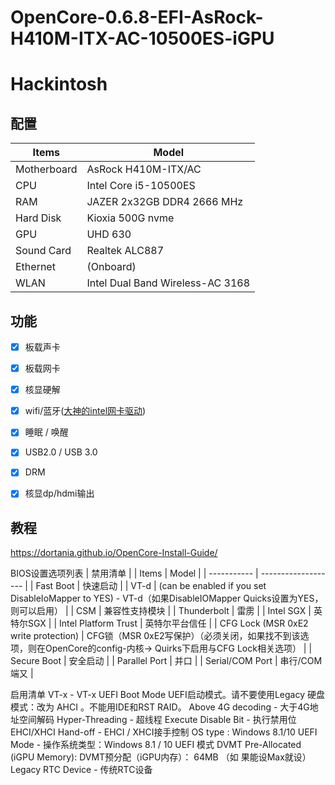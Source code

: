 # OpenCore-0.6.8-EFI-AsRock-H410M-ITX-AC-10500ES-iGPU
# Hackintosh
## 配置

| Items       | Model               |
| ----------- | ------------------- |
| Motherboard | AsRock H410M-ITX/AC |
| CPU         | Intel Core i5-10500ES |
| RAM         | JAZER 2x32GB DDR4 2666 MHz |
| Hard Disk   | Kioxia 500G nvme        |
| GPU         | UHD 630             |
| Sound Card  | Realtek ALC887      |
| Ethernet    | (Onboard)           |
| WLAN        | Intel Dual Band Wireless-AC 3168 |

## 功能
- [x] 板载声卡
- [x] 板载网卡
- [x] 核显硬解
- [x] wifi/蓝牙([大神的intel网卡驱动](https://docs.oiw.workers.dev/itlwm/))
- [x] 睡眠 / 唤醒
- [x] USB2.0 / USB 3.0
- [x] DRM
- [x] 核显dp/hdmi输出


## 教程
https://dortania.github.io/OpenCore-Install-Guide/


BIOS设置选项列表
| 禁⽤清单 |
| Items       | Model               |
| ----------- | ------------------- |
| Fast Boot   | 快速启动 |
| VT-d        | (can be enabled if you set DisableIoMapper to YES) - VT-d（如果DisableIOMapper Quicks设置为YES，则可以启⽤） |
| CSM         | 兼容性⽀持模块 |
| Thunderbolt   | 雷雳        |
| Intel SGX         | 英特尔SGX             |
| Intel Platform Trust  | 英特尔平台信任      |
| CFG Lock (MSR 0xE2 write protection)    | CFG锁（MSR 0xE2写保护）（必须关闭，如果找不到该选项，则在OpenCore的config-内核-> Quirks下启⽤与CFG Lock相关选项）           |
| Secure Boot        | 安全启动 |
| Parallel Port        | 并口 |
| Serial/COM Port        | 串⾏/COM端⼜ |


启⽤清单
VT-x - VT-x
UEFI Boot Mode UEFI启动模式。请不要使⽤Legacy
硬盘模式：改为 AHCI 。不能⽤IDE和RST RAID。
Above 4G decoding - ⼤于4G地址空间解码
Hyper-Threading - 超线程
Execute Disable Bit - 执⾏禁⽤位
EHCI/XHCI Hand-off - EHCI / XHCI接⼿控制
OS type : Windows 8.1/10 UEFI Mode - 操作系统类型：Windows 8.1 / 10 UEFI
模式
DVMT Pre-Allocated (iGPU Memory): DVMT预分配（iGPU内存）： 64MB （如
果能设Max就设）
Legacy RTC Device - 传统RTC设备
